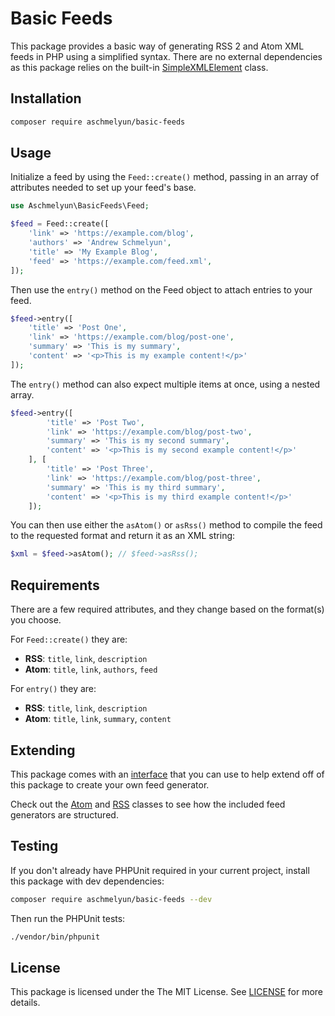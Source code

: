 # Basic Feeds

This package provides a basic way of generating RSS 2 and Atom XML feeds in PHP using a simplified syntax. There are no external dependencies as this package relies on the built-in [SimpleXMLElement](https://www.php.net/manual/en/class.simplexmlelement.php) class.

## Installation

```bash
composer require aschmelyun/basic-feeds
```

## Usage

Initialize a feed by using the `Feed::create()` method, passing in an array of attributes needed to set up your feed's base.

```php
use Aschmelyun\BasicFeeds\Feed;

$feed = Feed::create([
    'link' => 'https://example.com/blog',
    'authors' => 'Andrew Schmelyun',
    'title' => 'My Example Blog',
    'feed' => 'https://example.com/feed.xml',
]);
```

Then use the `entry()` method on the Feed object to attach entries to your feed.

```php
$feed->entry([
    'title' => 'Post One',
    'link' => 'https://example.com/blog/post-one',
    'summary' => 'This is my summary',
    'content' => '<p>This is my example content!</p>'
]);
```

The `entry()` method can also expect multiple items at once, using a nested array.

```php
$feed->entry([
        'title' => 'Post Two',
        'link' => 'https://example.com/blog/post-two',
        'summary' => 'This is my second summary',
        'content' => '<p>This is my second example content!</p>'
    ], [
        'title' => 'Post Three',
        'link' => 'https://example.com/blog/post-three',
        'summary' => 'This is my third summary',
        'content' => '<p>This is my third example content!</p>'
    ]);
```

You can then use either the `asAtom()` or `asRss()` method to compile the feed to the requested format and return it as an XML string:

```php
$xml = $feed->asAtom(); // $feed->asRss();
```

## Requirements

There are a few required attributes, and they change based on the format(s) you choose.

For `Feed::create()` they are:

- **RSS**: `title`, `link`, `description`
- **Atom**: `title`, `link`, `authors`, `feed`

For `entry()` they are:

- **RSS**: `title`, `link`, `description`
- **Atom**: `title`, `link`, `summary`, `content`

## Extending

This package comes with an [interface](https://github.com/aschmelyun/basic-feeds/blob/main/src/Contracts/Generator.php) that you can use to help extend off of this package to create your own feed generator.

Check out the [Atom](https://github.com/aschmelyun/basic-feeds/blob/main/src/Generators/Atom.php) and [RSS](https://github.com/aschmelyun/basic-feeds/blob/main/src/Generators/Rss.php) classes to see how the included feed generators are structured.

## Testing

If you don't already have PHPUnit required in your current project, install this package with dev dependencies:

```bash
composer require aschmelyun/basic-feeds --dev
```

Then run the PHPUnit tests:

```bash
./vendor/bin/phpunit
```

## License

This package is licensed under the The MIT License. See [LICENSE](https://github.com/aschmelyun/basic-feeds/blob/main/LICENSE) for more details.